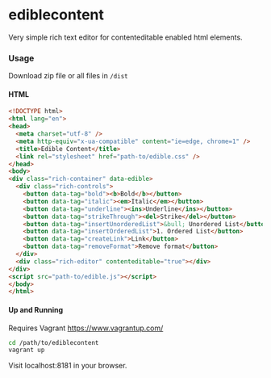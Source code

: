 ediblecontent
=============

Very simple rich text editor for contenteditable enabled html elements.

### Usage

Download zip file or all files in ```/dist```

#### HTML

```html
<!DOCTYPE html>
<html lang="en">
<head>
  <meta charset="utf-8" />
  <meta http-equiv="x-ua-compatible" content="ie=edge, chrome=1" />
  <title>Edible Content</title>
  <link rel="stylesheet" href="path-to/edible.css" />
</head>
<body>
<div class="rich-container" data-edible>
  <div class="rich-controls">
    <button data-tag="bold"><b>Bold</b></button>
    <button data-tag="italic"><em>Italic</em></button>
    <button data-tag="underline"><ins>Underline</ins></button>
    <button data-tag="strikeThrough"><del>Strike</del></button>
    <button data-tag="insertUnorderedList">&bull; Unordered List</button>
    <button data-tag="insertOrderedList">1. Ordered List</button>
    <button data-tag="createLink">Link</button>
    <button data-tag="removeFormat">Remove format</button>
  </div>
  <div class="rich-editor" contenteditable="true"></div>
</div>
<script src="path-to/edible.js"></script>
</body>
</html>
```

#### Up and Running

Requires Vagrant https://www.vagrantup.com/

```bash
cd /path/to/ediblecontent
vagrant up
```

Visit localhost:8181 in your browser.
